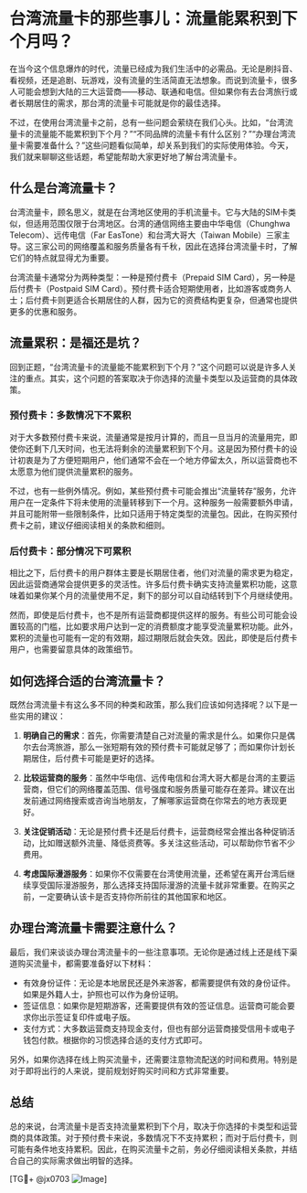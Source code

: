 # 台湾流量卡的那些事儿：流量能累积到下个月吗？

在当今这个信息爆炸的时代，流量已经成为我们生活中的必需品。无论是刷抖音、看视频，还是追剧、玩游戏，没有流量的生活简直无法想象。而说到流量卡，很多人可能会想到大陆的三大运营商——移动、联通和电信。但如果你有去台湾旅行或者长期居住的需求，那台湾的流量卡可能就是你的最佳选择。

不过，在使用台湾流量卡之前，总有一些问题会萦绕在我们心头。比如，“台湾流量卡的流量能不能累积到下个月？”“不同品牌的流量卡有什么区别？”“办理台湾流量卡需要准备什么？”这些问题看似简单，却关系到我们的实际使用体验。今天，我们就来聊聊这些话题，希望能帮助大家更好地了解台湾流量卡。

## 什么是台湾流量卡？

台湾流量卡，顾名思义，就是在台湾地区使用的手机流量卡。它与大陆的SIM卡类似，但适用范围仅限于台湾地区。台湾的通信网络主要由中华电信（Chunghwa Telecom）、远传电信（Far EasTone）和台湾大哥大（Taiwan Mobile）三家主导。这三家公司的网络覆盖和服务质量各有千秋，因此在选择台湾流量卡时，了解它们的特点就显得尤为重要。

台湾流量卡通常分为两种类型：一种是预付费卡（Prepaid SIM Card），另一种是后付费卡（Postpaid SIM Card）。预付费卡适合短期使用者，比如游客或商务人士；后付费卡则更适合长期居住的人群，因为它的资费结构更复杂，但通常也提供更多的优惠和服务。

## 流量累积：是福还是坑？

回到正题，“台湾流量卡的流量能不能累积到下个月？”这个问题可以说是许多人关注的重点。其实，这个问题的答案取决于你选择的流量卡类型以及运营商的具体政策。

### 预付费卡：多数情况下不累积

对于大多数预付费卡来说，流量通常是按月计算的，而且一旦当月的流量用完，即使你还剩下几天时间，也无法将剩余的流量累积到下个月。这是因为预付费卡的设计初衷是为了方便短期用户，他们通常不会在一个地方停留太久，所以运营商也不太愿意为他们提供流量累积的服务。

不过，也有一些例外情况。例如，某些预付费卡可能会推出“流量转存”服务，允许用户在一定条件下将未使用的流量转移到下一个月。这种服务一般需要额外申请，并且可能附带一些限制条件，比如只适用于特定类型的流量包。因此，在购买预付费卡之前，建议仔细阅读相关的条款和细则。

### 后付费卡：部分情况下可累积

相比之下，后付费卡的用户群体主要是长期居住者，他们对流量的需求更为稳定，因此运营商通常会提供更多的灵活性。许多后付费卡确实支持流量累积功能，这意味着如果你某个月的流量使用不足，剩下的部分可以自动结转到下个月继续使用。

然而，即使是后付费卡，也不是所有运营商都提供这样的服务。有些公司可能会设置较高的门槛，比如要求用户达到一定的消费额度才能享受流量累积功能。此外，累积的流量也可能有一定的有效期，超过期限后就会失效。因此，即使是后付费卡用户，也需要留意具体的政策细节。

## 如何选择合适的台湾流量卡？

既然台湾流量卡有这么多不同的种类和政策，那么我们应该如何选择呢？以下是一些实用的建议：

1. **明确自己的需求**：首先，你需要清楚自己对流量的需求是什么。如果你只是偶尔去台湾旅游，那么一张短期有效的预付费卡可能就足够了；而如果你计划长期居住，后付费卡可能是更好的选择。

2. **比较运营商的服务**：虽然中华电信、远传电信和台湾大哥大都是台湾的主要运营商，但它们的网络覆盖范围、信号强度和服务质量可能存在差异。建议在出发前通过网络搜索或咨询当地朋友，了解哪家运营商在你常去的地方表现更好。

3. **关注促销活动**：无论是预付费卡还是后付费卡，运营商经常会推出各种促销活动，比如赠送额外流量、降低资费等。多关注这些活动，可以帮助你节省不少费用。

4. **考虑国际漫游服务**：如果你不仅需要在台湾使用流量，还希望在离开台湾后继续享受国际漫游服务，那么选择支持国际漫游的流量卡就非常重要。在购买之前，一定要确认该卡是否支持你所前往的其他国家和地区。

## 办理台湾流量卡需要注意什么？

最后，我们来谈谈办理台湾流量卡的一些注意事项。无论你是通过线上还是线下渠道购买流量卡，都需要准备好以下材料：

- 有效身份证件：无论是本地居民还是外来游客，都需要提供有效的身份证件。如果是外籍人士，护照也可以作为身份证明。
- 签证信息：如果你是短期游客，还需要提供有效的签证信息。运营商可能会要求你出示签证复印件或电子版。
- 支付方式：大多数运营商支持现金支付，但也有部分运营商接受信用卡或电子钱包付款。根据你的习惯选择合适的支付方式即可。

另外，如果你选择在线上购买流量卡，还需要注意物流配送的时间和费用。特别是对于即将出行的人来说，提前规划好购买时间和方式非常重要。

## 总结

总的来说，台湾流量卡是否支持流量累积到下个月，取决于你选择的卡类型和运营商的具体政策。对于预付费卡来说，多数情况下不支持累积；而对于后付费卡，则可能有条件地支持累积。因此，在购买流量卡之前，务必仔细阅读相关条款，并结合自己的实际需求做出明智的选择。

[TG💪+ @jx0703 ![Image](https://github.com/user-attachments/assets/dbca1d08-cadb-493c-b0ec-ad6f7a83f270)]